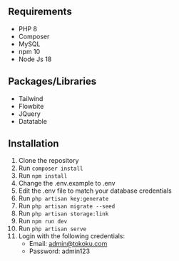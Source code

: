 ## Requirements
- PHP 8
- Composer
- MySQL
- npm 10
- Node Js 18

## Packages/Libraries
- Tailwind
- Flowbite
- JQuery
- Datatable

## Installation
1. Clone the repository
2. Run `composer install`
3. Run `npm install`
4. Change the .env.example to .env
5. Edit the .env file to match your database credentials
6. Run `php artisan key:generate`
7. Run `php artisan migrate --seed`
8. Run `php artisan storage:link`
9. Run `npm run dev`
10. Run `php artisan serve`
11. Login with the following credentials:
    - Email: admin@tokoku.com
    - Password: admin123
